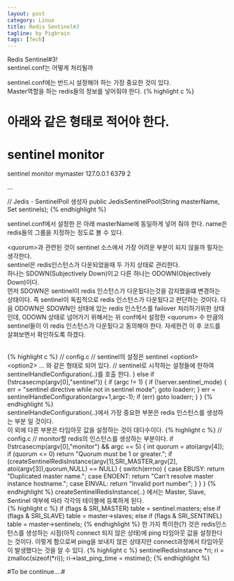 ```yaml
---
layout: post
category: Linux
title: Redis Sentinel#3
tagline: by Pigbrain
tags: [Tech]
---
```

Redis Sentinel#3! <br>
sentinel.conf는 어떻게 처리될까

<!--more-->

sentinel.conf에는 반드시 설정해야 하는 가장 중요한 것이 있다. <br>
Master역할을 하는 redis들의 정보를 넣어줘야 한다.
{% highlight c %}
# 아래와 같은 형태로 적어야 한다.
# sentinel monitor <name> <host> <port> <quorum>
sentinel monitor mymaster 127.0.0.1 6379 2

... 

// Jedis - SentinelPoll 생성자
public JedisSentinelPool(String masterName, Set<String> sentinels);
{% endhighlight %}	

sentinel.conf에서 설정한 <name>은 아래 masterName에 동일하게 넣어 줘야 한다. name은 redis들의 그룹을 지정하는 정도로 볼 수 있다.

\<quorum\>과 관련된 것이 sentinel 소스에서 가장 어려운 부분이 되지 않을까 필자는 생각한다.<br>
sentinel은 redis인스턴스가 다운되었을때 두 가지 상태로 관리한다. <br>
하나는 SDOWN(Subjectively Down)이고 다른 하나는 ODOWN(Objectively Down)이다. <br>
먼저 SDOWN은 sentinel이 redis 인스턴스가 다운됬다는것을 감지했을떄 변경하는 상태이다. 즉 sentinel이 독립적으로 redis 인스턴스가 다운됬다고 판단하는 것이다.
다음 ODOWN은 SDOWN인 상태에 있는 redis 인스턴스를 failover 처리하기위한 상태인데,  ODOWN 상태로 넘어가기 위해서는 위 conf에서 설정한 \<quorum\> 
수 만큼의 sentinel들이 이 redis 인스턴스가 다운됬다고 동의해야 한다. 자세한건 이 후 코드를 살펴보면서 확인하도록 하겠다.<br><br>

{% highlight c %}
// config.c
// sentinel의 설정은 sentinel \<option1\> \<option2\> ... 와 같은 형태로 되어 있다.
// sentinel로 시작하는 설정들에 한하여 sentinelHandleConfiguration(..)를 호출 한다.
} else if (!strcasecmp(argv[0],"sentinel")) {
	if (argc != 1) {
		if (!server.sentinel_mode) {
			err = "sentinel directive while not in sentinel mode";
			goto loaderr;
		}
		err = sentinelHandleConfiguration(argv+1,argc-1);
		if (err) goto loaderr;
	}
}
{% endhighlight %}	
sentinelHandleConfiguration(..)에서 가장 중요한 부분은 redis 인스턴스를 생성하는 부분 일 것이다. <br>
이 외에 다른 부분은 타임아웃 값을 설정하는 것이 대다수이다.
{% highlight c %}
// config.c
// monitor할 redis의 인스턴스를 생성하는 부분이다.
if (!strcasecmp(argv[0],"monitor") && argc == 5) {
	int quorum = atoi(argv[4]);
	if (quorum <= 0) return "Quorum must be 1 or greater.";
	if (createSentinelRedisInstance(argv[1],SRI_MASTER,argv[2],
					atoi(argv[3]),quorum,NULL) == NULL) {
		switch(errno) {
		case EBUSY: return "Duplicated master name.";
		case ENOENT: return "Can't resolve master instance hostname.";
		case EINVAL: return "Invalid port number";
		}
	}
}
{% endhighlight %} 
createSentinelRedisInstance(..) 에서는 Master, Slave, Sentinel 여부에 따라 각각의 테이블에 등록하게 된다. <br>
{% highlight c %}
if (flags & SRI_MASTER) table = sentinel.masters;
else if (flags & SRI_SLAVE) table = master->slaves;
else if (flags & SRI_SENTINEL) table = master->sentinels;
{% endhighlight %}
한 가지 특이한(?) 것은 redis인스턴스를 생성하는 시점(아직 connect 되지 않은 상태)에 ping 타임아웃 값을 설정한다는 것이다.
이렇게 함으로써 ping을 보내지 않은 상태지만 connect과정에서 타임아웃이 발생했다는 것을 알 수 있다.
{% highlight c %}
sentinelRedisInstance *ri;
ri = zmalloc(sizeof(*ri));
ri->last_ping_time = mstime();
{% endhighlight %}



#To be continue....#
